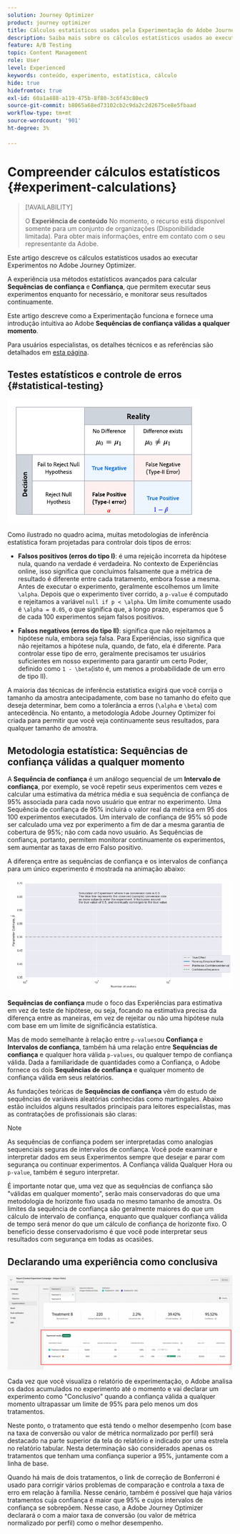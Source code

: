 ```yaml
---
solution: Journey Optimizer
product: journey optimizer
title: Cálculos estatísticos usados pela Experimentação do Adobe Journey Optimizer
description: Saiba mais sobre os cálculos estatísticos usados ao executar experimentos
feature: A/B Testing
topic: Content Management
role: User
level: Experienced
keywords: conteúdo, experimento, estatística, cálculo
hide: true
hidefromtoc: true
exl-id: 60a1a488-a119-475b-8f80-3c6f43c80ec9
source-git-commit: b8065a68ed73102cb2c9da2c2d2675ce8e5fbaad
workflow-type: tm+mt
source-wordcount: '901'
ht-degree: 3%

---
```


# Compreender cálculos estatísticos {#experiment-calculations}

>[!AVAILABILITY]
>
>O **Experiência de conteúdo** No momento, o recurso está disponível somente para um conjunto de organizações (Disponibilidade limitada). Para obter mais informações, entre em contato com o seu representante da Adobe.

Este artigo descreve os cálculos estatísticos usados ao executar Experimentos no Adobe Journey Optimizer.

A experiência usa métodos estatísticos avançados para calcular **Sequências de confiança** e **Confiança**, que permitem executar seus experimentos enquanto for necessário, e monitorar seus resultados continuamente.

Este artigo descreve como a Experimentação funciona e fornece uma introdução intuitiva ao Adobe **Sequências de confiança válidas a qualquer momento**.

Para usuários especialistas, os detalhes técnicos e as referências são detalhados em [esta página](../campaigns/assets/confidence_sequence_technical_details.pdf).

## Testes estatísticos e controle de erros {#statistical-testing}

![](assets/technote_1.png)

Como ilustrado no quadro acima, muitas metodologias de inferência estatística foram projetadas para controlar dois tipos de erros:

* **Falsos positivos (erros do tipo I)**: é uma rejeição incorreta da hipótese nula, quando na verdade é verdadeira. No contexto de Experiências online, isso significa que concluímos falsamente que a métrica de resultado é diferente entre cada tratamento, embora fosse a mesma.
   </br>Antes de executar o experimento, geralmente escolhemos um limite `\alpha`. Depois que o experimento tiver corrido, a `p-value` é computado e rejeitamos a variável `null if p < \alpha`. Um limite comumente usado é `\alpha = 0.05`, o que significa que, a longo prazo, esperamos que 5 de cada 100 experimentos sejam falsos positivos.

* **Falsos negativos (erros do tipo II)**: significa que não rejeitamos a hipótese nula, embora seja falsa. Para Experiências, isso significa que não rejeitamos a hipótese nula, quando, de fato, ela é diferente. Para controlar esse tipo de erro, geralmente precisamos ter usuários suficientes em nosso experimento para garantir um certo Poder, definido como `1 - \beta`(isto é, um menos a probabilidade de um erro de tipo II).

A maioria das técnicas de inferência estatística exigirá que você corrija o tamanho da amostra antecipadamente, com base no tamanho do efeito que deseja determinar, bem como a tolerância a erros (`\alpha` e `\beta`) com antecedência. No entanto, a metodologia Adobe Journey Optimizer foi criada para permitir que você veja continuamente seus resultados, para qualquer tamanho de amostra.

## Metodologia estatística: Sequências de confiança válidas a qualquer momento

A **Sequência de confiança** é um análogo sequencial de um **Intervalo de confiança**, por exemplo, se você repetir seus experimentos cem vezes e calcular uma estimativa da métrica média e sua sequência de confiança de 95% associada para cada novo usuário que entrar no experimento. Uma Sequência de confiança de 95% incluirá o valor real da métrica em 95 dos 100 experimentos executados. Um intervalo de confiança de 95% só pode ser calculado uma vez por experimento a fim de dar a mesma garantia de cobertura de 95%; não com cada novo usuário. As Sequências de confiança, portanto, permitem monitorar continuamente os experimentos, sem aumentar as taxas de erro Falso positivo.

A diferença entre as sequências de confiança e os intervalos de confiança para um único experimento é mostrada na animação abaixo:

![](assets/technote_2.gif)

**Sequências de confiança** mude o foco das Experiências para estimativa em vez de teste de hipótese, ou seja, focando na estimativa precisa da diferença entre as maneiras, em vez de rejeitar ou não uma hipótese nula com base em um limite de significância estatística.

Mas de modo semelhante à relação entre `p-values`ou **Confiança** e **Intervalos de confiança**, também há uma relação entre **Sequências de confiança** e qualquer hora válida `p-values`, ou qualquer tempo de confiança válida. Dada a familiaridade de quantidades como a Confiança, o Adobe fornece os dois **Sequências de confiança** e qualquer momento de confiança válida em seus relatórios.

As fundações teóricas de **Sequências de confiança** vêm do estudo de sequências de variáveis aleatórias conhecidas como martingales. Abaixo estão incluídos alguns resultados principais para leitores especialistas, mas as contratações de profissionais são claras:

>[!NOTE]
>
>As sequências de confiança podem ser interpretadas como analogias sequenciais seguras de intervalos de confiança. Você pode examinar e interpretar dados em seus Experimentos sempre que desejar e parar com segurança ou continuar experimentos. A Confiança válida Qualquer Hora ou `p-value`, também é seguro interpretar.

É importante notar que, uma vez que as sequências de confiança são &quot;válidas em qualquer momento&quot;, serão mais conservadoras do que uma metodologia de horizonte fixo usada no mesmo tamanho de amostra. Os limites da sequência de confiança são geralmente maiores do que um cálculo de intervalo de confiança, enquanto que qualquer confiança válida de tempo será menor do que um cálculo de confiança de horizonte fixo. O benefício desse conservadorismo é que você pode interpretar seus resultados com segurança em todas as ocasiões.

## Declarando uma experiência como conclusiva

![](assets/experimentation_report_2.png)

Cada vez que você visualiza o relatório de experimentação, o Adobe analisa os dados acumulados no experimento até o momento e vai declarar um experimento como &quot;Conclusivo&quot; quando a confiança válida a qualquer momento ultrapassar um limite de 95% para pelo menos um dos tratamentos.

Neste ponto, o tratamento que está tendo o melhor desempenho (com base na taxa de conversão ou valor de métrica normalizado por perfil) será destacado na parte superior da tela do relatório e indicado por uma estrela no relatório tabular. Nesta determinação são considerados apenas os tratamentos que tenham uma confiança superior a 95%, juntamente com a linha de base.

Quando há mais de dois tratamentos, o link de correção de Bonferroni é usado para corrigir vários problemas de comparação e controla a taxa de erro em relação à família. Nesse cenário, também é possível que haja vários tratamentos cuja confiança é maior que 95% e cujos intervalos de confiança se sobrepõem. Nesse caso, a Adobe Journey Optimizer declarará o com a maior taxa de conversão (ou valor de métrica normalizado por perfil) como o melhor desempenho.
